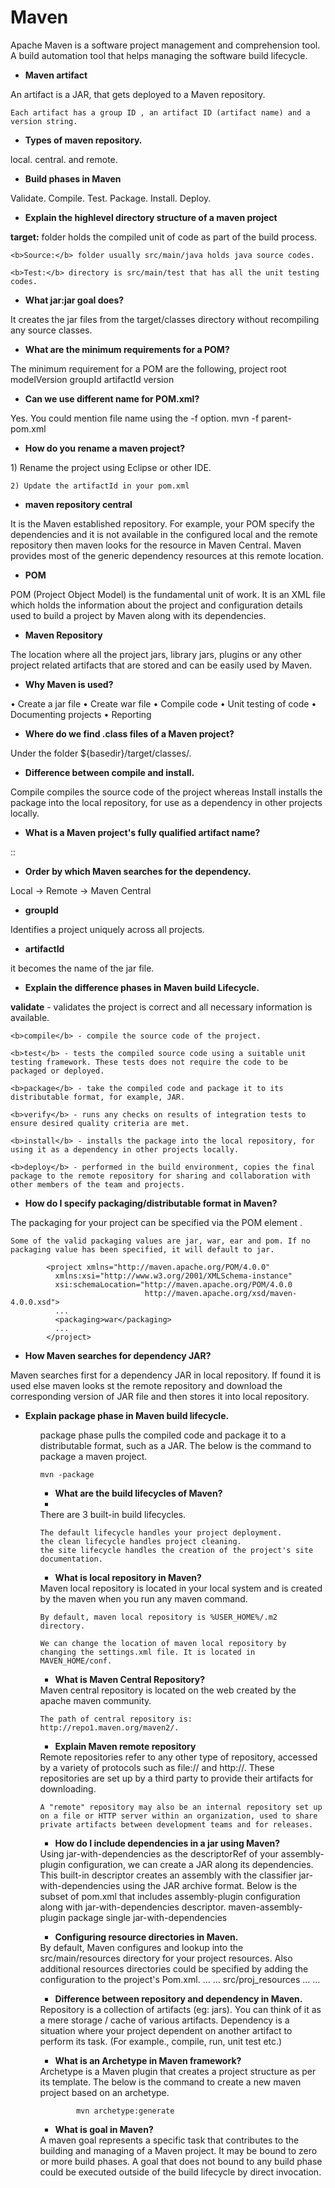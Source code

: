 # Maven

Apache Maven is a software project management and comprehension tool. A build automation tool that helps managing the software build lifecycle.

<ul><li><b>Maven artifact</b></li></ul>
    An artifact is a JAR, that gets deployed to a Maven repository.

    Each artifact has a group ID , an artifact ID (artifact name) and a version string.

<ul><li><b>Types of maven repository.</b></li></ul>
    local.
    central.
    and remote.

<ul><li><b>Build phases in Maven</b></li></ul>
    Validate.
    Compile.
    Test.
    Package.
    Install.
    Deploy.

<ul><li><b>Explain the highlevel directory structure of a maven project</b></li></ul>
    <b>target:</b> folder holds the compiled unit of code as part of the build process.

    <b>Source:</b> folder usually src/main/java holds java source codes.

    <b>Test:</b> directory is src/main/test that has all the unit testing codes.

<ul><li><b>What jar:jar goal does?</b></li></ul>
    It creates the jar files from the target/classes directory without recompiling any source classes.

<ul><li><b>What are the minimum requirements for a POM?</b></li></ul>
    The minimum requirement for a POM are the following,
    project root
    modelVersion
    groupId
    artifactId
    version

<ul><li><b>Can we use different name for POM.xml?</b></li></ul>
    Yes. You could mention file name using the -f option.
        mvn -f parent-pom.xml
    
<ul><li><b>How do you rename a maven project?</b></li></ul>
    1) Rename the project using Eclipse or other IDE.

    2) Update the artifactId in your pom.xml

<ul><li><b>maven repository central</b></li></ul>
    It is the Maven established repository. For example, your POM specify the dependencies and it is not available in the configured        local and the remote repository then maven looks for the resource in Maven Central. Maven provides most of the generic dependency        resources at this remote location.

<ul><li><b>POM</b></li></ul>
    POM (Project Object Model) is the fundamental unit of work. It is an XML file which holds the information about the project and configuration details used to build a project by Maven along with its dependencies.

<ul><li><b>Maven Repository</b></li></ul>
    The location where all the project jars, library jars, plugins or any other project related artifacts that are stored and can be easily used by Maven.

<ul><li><b>Why Maven is used?</b></li></ul>
    • Create a jar file
    • Create war file
    • Compile code
    • Unit testing of code
    • Documenting projects
    • Reporting

<ul><li><b>Where do we find .class files of a Maven project?</b></li></ul>
    Under the folder ${basedir}/target/classes/.

<ul><li><b>Difference between compile and install.</b></li></ul>
    Compile compiles the source code of the project whereas Install installs the package into the local repository, for use as a dependency in other projects locally.

<ul><li><b>What is a Maven project's fully qualified artifact name?</b></li></ul>
    <groupId>:<artifactId>:<version>

<ul><li><b>Order by which Maven searches for the dependency.</b></li></ul>
    Local -> Remote -> Maven Central

<ul><li><b>groupId</b></li></ul>
    Identifies a project uniquely across all projects.

<ul><li><b>artifactId</b></li></ul>
    it becomes the name of the jar file.

<ul><li><b>Explain the difference phases in Maven build Lifecycle.</b></li></ul>
    <b>validate</b> - validates the project is correct and all necessary information is available.

    <b>compile</b> - compile the source code of the project.

    <b>test</b> - tests the compiled source code using a suitable unit testing framework. These tests does not require the code to be packaged or deployed.

    <b>package</b> - take the compiled code and package it to its distributable format, for example, JAR.

    <b>verify</b> - runs any checks on results of integration tests to ensure desired quality criteria are met.

    <b>install</b> - installs the package into the local repository, for using it as a dependency in other projects locally.

    <b>deploy</b> - performed in the build environment, copies the final package to the remote repository for sharing and collaboration with other members of the team and projects.

<ul><li><b> How do I specify packaging/distributable format in Maven?</b></li></ul>
    The packaging for your project can be specified via the POM element <packaging>.

    Some of the valid packaging values are jar, war, ear and pom. If no packaging value has been specified, it will default to jar.

            <project xmlns="http://maven.apache.org/POM/4.0.0"
              xmlns:xsi="http://www.w3.org/2001/XMLSchema-instance"
              xsi:schemaLocation="http://maven.apache.org/POM/4.0.0
                                  http://maven.apache.org/xsd/maven-4.0.0.xsd">
              ...
              <packaging>war</packaging>
              ...
            </project>
            
 <ul><li><b>How Maven searches for dependency JAR?</b></li></ul>
     Maven searches first for a dependency JAR in local repository. If found it is used else maven looks st the remote repository and        download the corresponding version of JAR file and then stores it into local repository.
 
 <ul><li><b>Explain package phase in Maven build lifecycle.</b></li><ul>
    package phase pulls the compiled code and package it to a distributable format, such as a JAR.
    The below is the command to package a maven project.

    mvn -package  
    
 <ul><li><b>What are the build lifecycles of Maven?</b><li></ul>
     There are 3 built-in build lifecycles.

    The default lifecycle handles your project deployment.
    the clean lifecycle handles project cleaning.
    the site lifecycle handles the creation of the project's site documentation.
    
 <ul><li><b>What is local repository in Maven?</b></li></ul>
    Maven local repository is located in your local system and is created by the maven when you run any maven command.

    By default, maven local repository is %USER_HOME%/.m2 directory.

    We can change the location of maven local repository by changing the settings.xml file. It is located in MAVEN_HOME/conf.
 
 <ul><li><b>What is Maven Central Repository?</b></li></ul>
     Maven central repository is located on the web created by the apache maven community.

    The path of central repository is: http://repo1.maven.org/maven2/.   
 
 <ul><li><b>Explain Maven remote repository</b></li></ul>
     Remote repositories refer to any other type of repository, accessed by a variety of protocols such as file:// and http://. These       repositories are set up by a third party to provide their artifacts for downloading.

    A "remote" repository may also be an internal repository set up on a file or HTTP server within an organization, used to share           private artifacts between development teams and for releases.
  
  <ul><li><b>How do I include dependencies in a jar using Maven?</b></li></ul>
      Using jar-with-dependencies as the descriptorRef of your assembly-plugin configuration, we can create a JAR along its                   dependencies.
      This built-in descriptor creates an assembly with the classifier jar-with-dependencies using the JAR archive format.
      Below is the subset of pom.xml that includes assembly-plugin configuration along with jar-with-dependencies descriptor.
                        <build>
                        <plugins>
                          <!-- other plugin configuration -->
                          <plugin>
                            <artifactId>maven-assembly-plugin</artifactId>
                            <executions>
                              <execution>
                                <phase>package</phase>
                                <goals>
                                  <goal>single</goal>
                                </goals>
                              </execution>
                            </executions>
                            <configuration>
                              <descriptorRefs>
                                <descriptorRef>jar-with-dependencies</descriptorRef>
                              </descriptorRefs>
                            </configuration>
                          </plugin>
                        </plugins>
                      </build>
                      
 <ul><li><b>Configuring resource directories in Maven.</b></li></ul>
        By default, Maven configures and lookup into the src/main/resources directory for your project resources.
        Also additional resources directories could be specified by adding the configuration to the project's Pom.xml.
                <project>
                 ...
                 <build>
                   ...
                  <resources>
                   <resource>
                    <directory>
                     src/proj_resources
                    </directory>
                   </resource>
                </resources>
                 ...
                 </build>
                 ...
                </project>
                
 <ul><li><b>Difference between repository and dependency in Maven.</b></li></ul>
        Repository is a collection of artifacts (eg: jars). You can think of it as a mere storage / cache of various artifacts.
        Dependency is a situation where your project dependent on another artifact to perform its task. (For example., compile, run,             unit test etc.)
                
<ul><li><b>What is an Archetype in Maven framework?</b></li></ul>
        Archetype is a Maven plugin that creates a project structure as per its template.
        The below is the command to create a new maven project based on an archetype.

            mvn archetype:generate
<ul><li><b>What is goal in Maven?</b></li></ul>
        A maven goal represents a specific task that contributes to the building and managing of a Maven project. It may be bound to             zero or more build phases.
        A goal that does not bound to any build phase could be executed outside of the build lifecycle by direct invocation.

 
